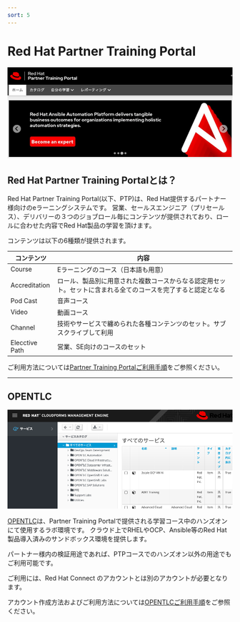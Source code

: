 ```yaml
---
sort: 5
---
```


# Red Hat Partner Training Portal

 ![picture](https://github.com/KaitoInaba/rh-open-renew/blob/main/training-portal/images/top.png?raw=true)

## Red Hat Partner Training Portalとは？

Red Hat Partner Training Portal(以下、PTP)は、Red Hat提供するパートナー様向けのeラーニングシステムです。
営業、セールスエンジニア（プリセールス）、デリバリーの３つのジョブロール毎にコンテンツが提供されており、ロールに合わせた内容でRed Hat製品の学習を頂けます。

コンテンツは以下の6種類が提供されます。

|コンテンツ|内容|
| ---- | ---- |
|Course|Eラーニングのコース（日本語も用意）|
|Accreditation|ロール、製品別に用意された複数コースからなる認定用セット。セットに含まれる全てのコースを完了すると認定となる|
|Pod Cast|音声コース|
|Video|動画コース|
|Channel|技術やサービスで纏められた各種コンテンツのセット。サブスクライブして利用|
|Elecctive Path|営業、SE向けのコースのセット|

ご利用方法については[Partner Training Portalご利用手順](https://labs.opentlc.com/)をご参照ください。

<hr>

## OPENTLC

 ![picture](https://github.com/KaitoInaba/rh-open-renew/blob/main/training-portal/images/opentlc.png?raw=true)
 
[OPENTLC](https://labs.opentlc.com/)は、Partner Training Portalで提供される学習コース中のハンズオンにて使用するラボ環境です。
クラウド上でRHELやOCP、Ansible等のRed Hat製品導入済みのサンドボックス環境を提供します。

パートナー様内の検証用途であれば、PTPコースでのハンズオン以外の用途でもご利用可能です。

ご利用には、Red Hat Connect のアカウントとは別のアカウントが必要となります。

アカウント作成方法およびご利用方法については[OPENTLCご利用手順](https://labs.opentlc.com/)をご参照ください。